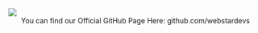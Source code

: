 <img src="https://github.com/webstarlinks/Links/blob/9153bd2ea38cbfdbc4ee2dd4d415498582dae068/images/banner.png"/>


<center>You can find our Official GitHub Page Here: github.com/webstardevs</center>

